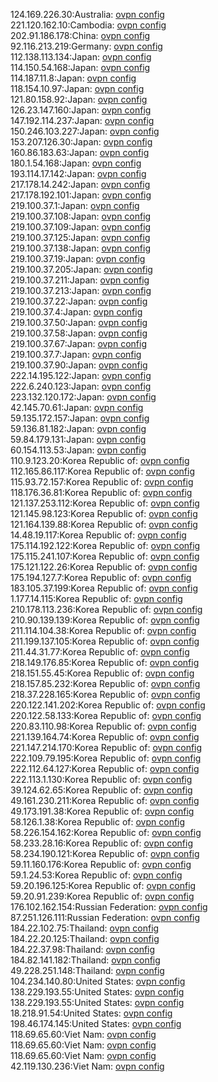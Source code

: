 124.169.226.30:Australia: [ovpn config](vpn/124_169_226_30.ovpn)  
221.120.162.10:Cambodia: [ovpn config](vpn/221_120_162_10.ovpn)  
202.91.186.178:China: [ovpn config](vpn/202_91_186_178.ovpn)  
92.116.213.219:Germany: [ovpn config](vpn/92_116_213_219.ovpn)  
112.138.113.134:Japan: [ovpn config](vpn/112_138_113_134.ovpn)  
114.150.54.168:Japan: [ovpn config](vpn/114_150_54_168.ovpn)  
114.187.11.8:Japan: [ovpn config](vpn/114_187_11_8.ovpn)  
118.154.10.97:Japan: [ovpn config](vpn/118_154_10_97.ovpn)  
121.80.158.92:Japan: [ovpn config](vpn/121_80_158_92.ovpn)  
126.23.147.160:Japan: [ovpn config](vpn/126_23_147_160.ovpn)  
147.192.114.237:Japan: [ovpn config](vpn/147_192_114_237.ovpn)  
150.246.103.227:Japan: [ovpn config](vpn/150_246_103_227.ovpn)  
153.207.126.30:Japan: [ovpn config](vpn/153_207_126_30.ovpn)  
160.86.183.63:Japan: [ovpn config](vpn/160_86_183_63.ovpn)  
180.1.54.168:Japan: [ovpn config](vpn/180_1_54_168.ovpn)  
193.114.17.142:Japan: [ovpn config](vpn/193_114_17_142.ovpn)  
217.178.14.242:Japan: [ovpn config](vpn/217_178_14_242.ovpn)  
217.178.192.101:Japan: [ovpn config](vpn/217_178_192_101.ovpn)  
219.100.37.1:Japan: [ovpn config](vpn/219_100_37_1.ovpn)  
219.100.37.108:Japan: [ovpn config](vpn/219_100_37_108.ovpn)  
219.100.37.109:Japan: [ovpn config](vpn/219_100_37_109.ovpn)  
219.100.37.125:Japan: [ovpn config](vpn/219_100_37_125.ovpn)  
219.100.37.138:Japan: [ovpn config](vpn/219_100_37_138.ovpn)  
219.100.37.19:Japan: [ovpn config](vpn/219_100_37_19.ovpn)  
219.100.37.205:Japan: [ovpn config](vpn/219_100_37_205.ovpn)  
219.100.37.211:Japan: [ovpn config](vpn/219_100_37_211.ovpn)  
219.100.37.213:Japan: [ovpn config](vpn/219_100_37_213.ovpn)  
219.100.37.22:Japan: [ovpn config](vpn/219_100_37_22.ovpn)  
219.100.37.4:Japan: [ovpn config](vpn/219_100_37_4.ovpn)  
219.100.37.50:Japan: [ovpn config](vpn/219_100_37_50.ovpn)  
219.100.37.58:Japan: [ovpn config](vpn/219_100_37_58.ovpn)  
219.100.37.67:Japan: [ovpn config](vpn/219_100_37_67.ovpn)  
219.100.37.7:Japan: [ovpn config](vpn/219_100_37_7.ovpn)  
219.100.37.90:Japan: [ovpn config](vpn/219_100_37_90.ovpn)  
222.14.195.122:Japan: [ovpn config](vpn/222_14_195_122.ovpn)  
222.6.240.123:Japan: [ovpn config](vpn/222_6_240_123.ovpn)  
223.132.120.172:Japan: [ovpn config](vpn/223_132_120_172.ovpn)  
42.145.70.61:Japan: [ovpn config](vpn/42_145_70_61.ovpn)  
59.135.172.157:Japan: [ovpn config](vpn/59_135_172_157.ovpn)  
59.136.81.182:Japan: [ovpn config](vpn/59_136_81_182.ovpn)  
59.84.179.131:Japan: [ovpn config](vpn/59_84_179_131.ovpn)  
60.154.113.53:Japan: [ovpn config](vpn/60_154_113_53.ovpn)  
110.9.123.20:Korea Republic of: [ovpn config](vpn/110_9_123_20.ovpn)  
112.165.86.117:Korea Republic of: [ovpn config](vpn/112_165_86_117.ovpn)  
115.93.72.157:Korea Republic of: [ovpn config](vpn/115_93_72_157.ovpn)  
118.176.36.81:Korea Republic of: [ovpn config](vpn/118_176_36_81.ovpn)  
121.137.253.112:Korea Republic of: [ovpn config](vpn/121_137_253_112.ovpn)  
121.145.98.123:Korea Republic of: [ovpn config](vpn/121_145_98_123.ovpn)  
121.164.139.88:Korea Republic of: [ovpn config](vpn/121_164_139_88.ovpn)  
14.48.19.117:Korea Republic of: [ovpn config](vpn/14_48_19_117.ovpn)  
175.114.192.122:Korea Republic of: [ovpn config](vpn/175_114_192_122.ovpn)  
175.115.241.107:Korea Republic of: [ovpn config](vpn/175_115_241_107.ovpn)  
175.121.122.26:Korea Republic of: [ovpn config](vpn/175_121_122_26.ovpn)  
175.194.127.7:Korea Republic of: [ovpn config](vpn/175_194_127_7.ovpn)  
183.105.37.199:Korea Republic of: [ovpn config](vpn/183_105_37_199.ovpn)  
1.177.14.115:Korea Republic of: [ovpn config](vpn/1_177_14_115.ovpn)  
210.178.113.236:Korea Republic of: [ovpn config](vpn/210_178_113_236.ovpn)  
210.90.139.139:Korea Republic of: [ovpn config](vpn/210_90_139_139.ovpn)  
211.114.104.38:Korea Republic of: [ovpn config](vpn/211_114_104_38.ovpn)  
211.199.137.105:Korea Republic of: [ovpn config](vpn/211_199_137_105.ovpn)  
211.44.31.77:Korea Republic of: [ovpn config](vpn/211_44_31_77.ovpn)  
218.149.176.85:Korea Republic of: [ovpn config](vpn/218_149_176_85.ovpn)  
218.151.55.45:Korea Republic of: [ovpn config](vpn/218_151_55_45.ovpn)  
218.157.85.232:Korea Republic of: [ovpn config](vpn/218_157_85_232.ovpn)  
218.37.228.165:Korea Republic of: [ovpn config](vpn/218_37_228_165.ovpn)  
220.122.141.202:Korea Republic of: [ovpn config](vpn/220_122_141_202.ovpn)  
220.122.58.133:Korea Republic of: [ovpn config](vpn/220_122_58_133.ovpn)  
220.83.110.98:Korea Republic of: [ovpn config](vpn/220_83_110_98.ovpn)  
221.139.164.74:Korea Republic of: [ovpn config](vpn/221_139_164_74.ovpn)  
221.147.214.170:Korea Republic of: [ovpn config](vpn/221_147_214_170.ovpn)  
222.109.79.195:Korea Republic of: [ovpn config](vpn/222_109_79_195.ovpn)  
222.112.64.127:Korea Republic of: [ovpn config](vpn/222_112_64_127.ovpn)  
222.113.1.130:Korea Republic of: [ovpn config](vpn/222_113_1_130.ovpn)  
39.124.62.65:Korea Republic of: [ovpn config](vpn/39_124_62_65.ovpn)  
49.161.230.211:Korea Republic of: [ovpn config](vpn/49_161_230_211.ovpn)  
49.173.191.38:Korea Republic of: [ovpn config](vpn/49_173_191_38.ovpn)  
58.126.1.38:Korea Republic of: [ovpn config](vpn/58_126_1_38.ovpn)  
58.226.154.162:Korea Republic of: [ovpn config](vpn/58_226_154_162.ovpn)  
58.233.28.16:Korea Republic of: [ovpn config](vpn/58_233_28_16.ovpn)  
58.234.190.121:Korea Republic of: [ovpn config](vpn/58_234_190_121.ovpn)  
59.11.160.176:Korea Republic of: [ovpn config](vpn/59_11_160_176.ovpn)  
59.1.24.53:Korea Republic of: [ovpn config](vpn/59_1_24_53.ovpn)  
59.20.196.125:Korea Republic of: [ovpn config](vpn/59_20_196_125.ovpn)  
59.20.91.239:Korea Republic of: [ovpn config](vpn/59_20_91_239.ovpn)  
176.102.162.154:Russian Federation: [ovpn config](vpn/176_102_162_154.ovpn)  
87.251.126.111:Russian Federation: [ovpn config](vpn/87_251_126_111.ovpn)  
184.22.102.75:Thailand: [ovpn config](vpn/184_22_102_75.ovpn)  
184.22.20.125:Thailand: [ovpn config](vpn/184_22_20_125.ovpn)  
184.22.37.98:Thailand: [ovpn config](vpn/184_22_37_98.ovpn)  
184.82.141.182:Thailand: [ovpn config](vpn/184_82_141_182.ovpn)  
49.228.251.148:Thailand: [ovpn config](vpn/49_228_251_148.ovpn)  
104.234.140.80:United States: [ovpn config](vpn/104_234_140_80.ovpn)  
138.229.193.55:United States: [ovpn config](vpn/138_229_193_55.ovpn)  
138.229.193.55:United States: [ovpn config](vpn/138_229_193_55.ovpn)  
18.218.91.54:United States: [ovpn config](vpn/18_218_91_54.ovpn)  
198.46.174.145:United States: [ovpn config](vpn/198_46_174_145.ovpn)  
118.69.65.60:Viet Nam: [ovpn config](vpn/118_69_65_60.ovpn)  
118.69.65.60:Viet Nam: [ovpn config](vpn/118_69_65_60.ovpn)  
118.69.65.60:Viet Nam: [ovpn config](vpn/118_69_65_60.ovpn)  
42.119.130.236:Viet Nam: [ovpn config](vpn/42_119_130_236.ovpn)  
